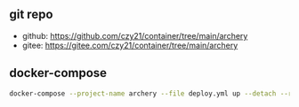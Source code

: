 ## git repo
  - github: https://github.com/czy21/container/tree/main/archery
  - gitee: https://gitee.com/czy21/container/tree/main/archery
## docker-compose
```bash
docker-compose --project-name archery --file deploy.yml up --detach --remove-orphans
```
